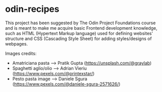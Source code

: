 # odin-recipes

This project has been suggested by The Odin Project Foundations course and is meant to make me acquire basic Frontend development
knowledge, such as HTML (Hypertext Markup language) used for defining websites' structure and CSS (Cascading Style Sheet) for adding styles/designs of webpages.

Images credits:
- Amatriciana pasta --> Pratik Gupta (https://unsplash.com/@graylab)
- Spaghetti aglio/olio --> Adrian Vieriu (https://www.pexels.com/@printexstar/)
- Pesto pasta image --> Daniele Sgura (https://www.pexels.com/@daniele-sgura-2571626/)